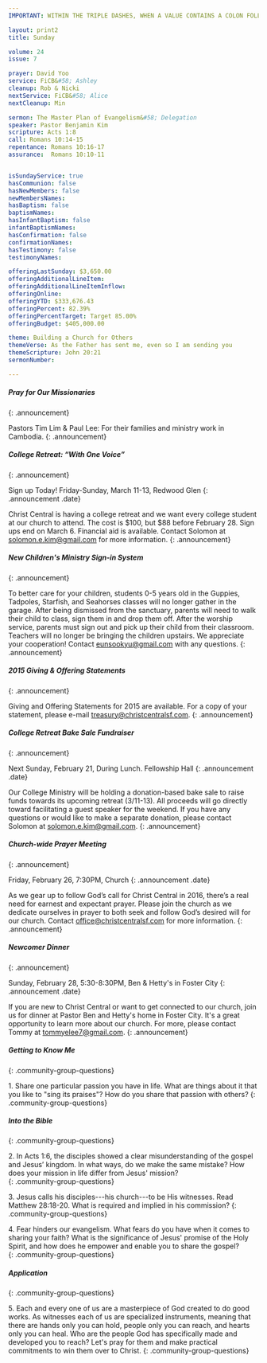 ```yaml
---
IMPORTANT: WITHIN THE TRIPLE DASHES, WHEN A VALUE CONTAINS A COLON FOLLOWED BY A SPACE, YOU MUST USE &#58; INSTEAD OF THE COLON

layout: print2
title: Sunday

volume: 24
issue: 7

prayer: David Yoo
service: FiCB&#58; Ashley
cleanup: Rob & Nicki
nextService: FiCB&#58; Alice
nextCleanup: Min

sermon: The Master Plan of Evangelism&#58; Delegation
speaker: Pastor Benjamin Kim
scripture: Acts 1:8
call: Romans 10:14-15
repentance: Romans 10:16-17
assurance:  Romans 10:10-11


isSundayService: true
hasCommunion: false
hasNewMembers: false
newMembersNames:
hasBaptism: false
baptismNames: 
hasInfantBaptism: false
infantBaptismNames: 
hasConfirmation: false
confirmationNames: 
hasTestimony: false
testimonyNames:

offeringLastSunday: $3,650.00
offeringAdditionalLineItem: 
offeringAdditionalLineItemInflow: 
offeringOnline:
offeringYTD: $333,676.43
offeringPercent: 82.39%
offeringPercentTarget: Target 85.00%
offeringBudget: $405,000.00

theme: Building a Church for Others
themeVerse: As the Father has sent me, even so I am sending you
themeScripture: John 20:21
sermonNumber:

---
```


##### Pray for Our Missionaries
{: .announcement}

Pastors Tim Lim & Paul Lee: For their families and ministry work in Cambodia.
{: .announcement} 

##### College Retreat: “With One Voice”
{: .announcement}

Sign up Today! Friday-Sunday, March 11-13, Redwood Glen
{: .announcement .date}

Christ Central is having a college retreat and we want every college student at our church to attend. The cost is $100, but $88 before February 28. Sign ups end on March 6. Financial aid is available. Contact Solomon at solomon.e.kim@gmail.com for more information.
{: .announcement} 

##### New Children's Ministry Sign-in System
{: .announcement}

To better care for your children, students 0-5 years old in the Guppies, Tadpoles, Starfish, and Seahorses classes will no longer gather in the garage. After being dismissed from the sanctuary, parents will need to walk their child to class, sign them in and drop them off. After the worship service, parents must sign out and pick up their child from their classroom. Teachers will no longer be bringing the children upstairs. We appreciate your cooperation! Contact eunsookyu@gmail.com with any questions.
{: .announcement} 

##### 2015 Giving & Offering Statements
{: .announcement}

Giving and Offering Statements for 2015 are available. For a copy of your statement, please e-mail treasury@christcentralsf.com. 
{: .announcement} 

##### College Retreat Bake Sale Fundraiser
{: .announcement}

Next Sunday, February 21, During Lunch. Fellowship Hall
{: .announcement .date}

Our College Ministry will be holding a donation-based bake sale to raise funds towards its upcoming retreat (3/11-13). All proceeds will go directly toward facilitating a guest speaker for the weekend. If you have any questions or would like to make a separate donation, please contact Solomon at solomon.e.kim@gmail.com.
{: .announcement} 

##### Church-wide Prayer Meeting
{: .announcement}

Friday, February 26, 7:30PM, Church
{: .announcement .date}

As we gear up to follow God’s call for Christ Central in 2016, there’s a real need for earnest and expectant prayer.  Please join the church as we dedicate ourselves in prayer to both seek and follow God’s desired will for our church. Contact office@christcentralsf.com for more information.
{: .announcement} 

##### Newcomer Dinner
{: .announcement}

Sunday, February 28, 5:30-8:30PM, Ben & Hetty's in Foster City
{: .announcement .date}

If you are new to Christ Central or want to get connected to our church, join us for dinner at Pastor Ben and Hetty's home in Foster City. It's a great opportunity to learn more about our church. For more, please contact Tommy at tommyelee7@gmail.com.
{: .announcement} 

<!-- 
##### Newlywed & Engaged Couples Ministry
{: .announcement}

Sunday, March 20, 1:30-4:30PM, Conference Room
{: .announcement .date}

Save the date! Contact Basile at basile.kuo@gmail.com for more information.
{: .announcement} 
 -->

##### Getting to Know Me
{: .community-group-questions}

1\. Share one particular passion you have in life. What are things about it that you like to "sing its praises"? How do you share that passion with others? 
{: .community-group-questions}

##### Into the Bible
{: .community-group-questions}

2\. In Acts 1:6, the disciples showed a clear misunderstanding of the gospel and Jesus’ kingdom.  In what ways, do we make the same mistake? How does your mission in life differ from Jesus' mission?   
{: .community-group-questions}

3\. Jesus calls his disciples---his church---to be His witnesses. Read Matthew 28:18-20. What is required and implied in his commission?
{: .community-group-questions}

4\. Fear hinders our evangelism. What fears do you have when it comes to sharing your faith? What is the significance of Jesus' promise of the Holy Spirit, and how does he empower and enable you to share the gospel?  
{: .community-group-questions}

##### Application
{: .community-group-questions}

5\. Each and every one of us are a masterpiece of God created to do good works. As witnesses each of us are specialized instruments, meaning that there are hands only you can hold, people only you can reach, and hearts only you can heal. Who are the people God has specifically made and developed you to reach? Let's pray for them and make practical commitments to win them over to Christ.
{: .community-group-questions}

